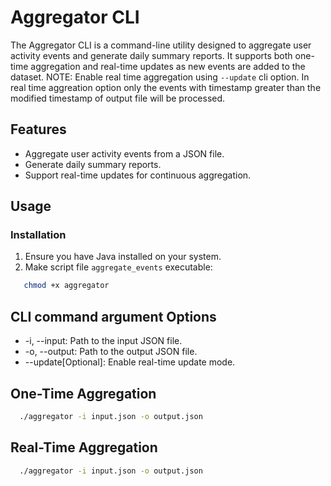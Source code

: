 # Aggregator CLI

The Aggregator CLI is a command-line utility designed to aggregate user activity events and generate daily summary reports. It supports both one-time aggregation and real-time updates as new events are added to the dataset.
NOTE: Enable real time aggregation using `--update` cli option. In real time aggreation option only the events with timestamp greater than the modified timestamp of output file will be processed.

## Features

- Aggregate user activity events from a JSON file.
- Generate daily summary reports.
- Support real-time updates for continuous aggregation.

## Usage

### Installation

1. Ensure you have Java installed on your system.
2. Make script file `aggregate_events` executable:
```bash
   chmod +x aggregator
 ```

## CLI command argument Options
- -i, --input: Path to the input JSON file.
- -o, --output: Path to the output JSON file.
- --update[Optional]: Enable real-time update mode.

## One-Time Aggregation
```bash
  ./aggregator -i input.json -o output.json
```
## Real-Time Aggregation
```bash
  ./aggregator -i input.json -o output.json
```